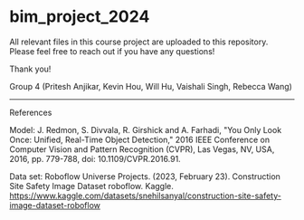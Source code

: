 # bim_project_2024
All relevant files in this course project are uploaded to this repository. Please feel free to reach out if you have any questions!

Thank you!

Group 4 (Pritesh Anjikar, Kevin Hou, Will Hu, Vaishali Singh, Rebecca Wang)

-----
References

Model: J. Redmon, S. Divvala, R. Girshick and A. Farhadi, "You Only Look Once: Unified, Real-Time Object Detection," 2016 IEEE Conference on Computer Vision and Pattern Recognition (CVPR), Las Vegas, NV, USA, 2016, pp. 779-788, doi: 10.1109/CVPR.2016.91.

Data set: Roboflow Universe Projects. (2023, February 23). Construction Site Safety Image Dataset roboflow. Kaggle. https://www.kaggle.com/datasets/snehilsanyal/construction-site-safety-image-dataset-roboflow 
